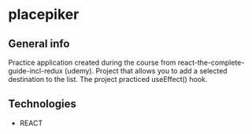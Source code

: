 # placepiker

## General info
Practice application created during the course from react-the-complete-guide-incl-redux (udemy). 
Project that allows you to add a selected destination to the list. The project practiced useEffect() hook.

## Technologies
- REACT

